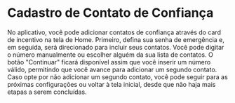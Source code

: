 # Cadastro de Contato de Confiança

No aplicativo, você pode adicionar contatos de confiança através do card de incentivo na tela de Home. Primeiro, defina sua senha de emergência e, em seguida, será direcionado para incluir seus contatos. Você pode digitar o número manualmente ou escolher alguém da sua lista de contatos. O botão "Continuar" ficará disponível assim que você inserir um número válido, permitindo que você avance para adicionar um segundo contato. Caso opte por não adicionar um segundo contato, você pode seguir para as próximas configurações ou voltar à tela inicial, desde que não haja mais etapas a serem concluídas.
